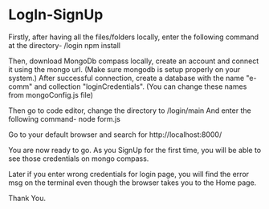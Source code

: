 # LogIn-SignUp

Firstly, after having all the files/folders locally, enter the following command at the directory- /login npm install

Then, download MongoDb compass locally, create an account and connect it using the mongo url. (Make sure mongodb is setup properly on your system.)
After successful connection, create a database with the name "e-comm" and collection "loginCredentials". (You can change these names from mongoConfig.js file)

Then go to code editor, change the directory to /login/main 
And enter the following command- node form.js

Go to your default browser and search for http://localhost:8000/

You are now ready to go. As you SignUp for the first time, you will be able to see those credentials on mongo compass.

Later if you enter wrong credentials for login page, you will find the error msg on the terminal even though the browser takes you to the Home page.

Thank You.

